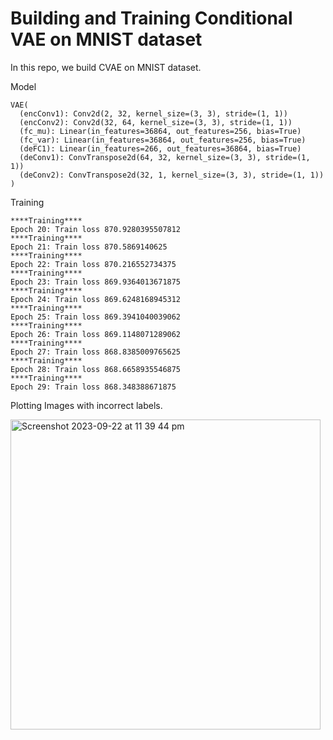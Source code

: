 # Building and Training Conditional VAE on MNIST dataset


In this repo, we build CVAE on MNIST dataset.

Model

```
VAE(
  (encConv1): Conv2d(2, 32, kernel_size=(3, 3), stride=(1, 1))
  (encConv2): Conv2d(32, 64, kernel_size=(3, 3), stride=(1, 1))
  (fc_mu): Linear(in_features=36864, out_features=256, bias=True)
  (fc_var): Linear(in_features=36864, out_features=256, bias=True)
  (deFC1): Linear(in_features=266, out_features=36864, bias=True)
  (deConv1): ConvTranspose2d(64, 32, kernel_size=(3, 3), stride=(1, 1))
  (deConv2): ConvTranspose2d(32, 1, kernel_size=(3, 3), stride=(1, 1))
)
```

Training
```
****Training****
Epoch 20: Train loss 870.9280395507812
****Training****
Epoch 21: Train loss 870.5869140625
****Training****
Epoch 22: Train loss 870.216552734375
****Training****
Epoch 23: Train loss 869.9364013671875
****Training****
Epoch 24: Train loss 869.6248168945312
****Training****
Epoch 25: Train loss 869.3941040039062
****Training****
Epoch 26: Train loss 869.1148071289062
****Training****
Epoch 27: Train loss 868.8385009765625
****Training****
Epoch 28: Train loss 868.6658935546875
****Training****
Epoch 29: Train loss 868.348388671875
```
Plotting Images with incorrect labels.

<img width="496" alt="Screenshot 2023-09-22 at 11 39 44 pm" src="https://github.com/santule/ERA/assets/20509836/87a91808-7f31-4b08-b65e-61da38e7fcc7">


